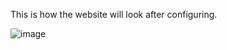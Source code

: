 This is how the website will look after configuring.

![image](https://user-images.githubusercontent.com/62993058/208029724-dc682f81-a22d-4ab9-be67-aebd46a0bb07.png)
